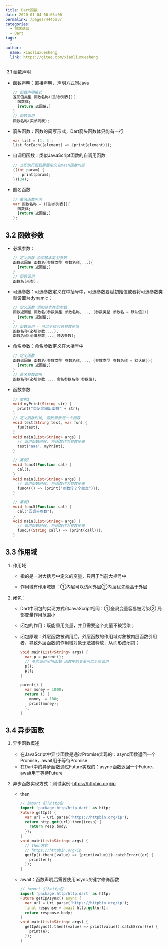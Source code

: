 ```yaml
---
title: Dart函数
date: 2020-01-04 00:03:00
permalink: /pages/4446a3/
categories:
  - 前端基础
  - Dart
tags:
  - 
author: 
  name: xiaoliuxuesheng
  link: https://gitee.com/xiaoliuxuesheng
---
```


​	3.1 函数声明

- 函数声明：直接声明，声明方式同Java

  ```dart
  // 函数声明格式
  返回值类型 函数名称([形参列表]){
    函数体;
    [return 返回值;]
  }
  // 函数调用
  函数名称(实参列表);
  ```

- 箭头函数：函数的简写形式，Dart箭头函数体只能有一行

  ```dart
  var list = [1, 3];
  list.forEach((element) => {print(element)});
  ```

- 自调用函数：类似JavaScript函数的自调用函数

  ```dart
  // 立即执行函数需要定义在main函数内部
  ((int param) {
      print(param); 
  })(34);
  ```

- 匿名函数

  ```dart
  // 匿名函数声明
  var 函数名称 = ([形参列表]){
  	函数体;
    [return 返回值;]
  };
  ```

## 3.2 函数参数

- 必填参数：

  ```dart
  // 定义函数 添加基本类型参数
  函数返回值 函数名(参数类型 参数名称,...){
  	[return 返回值;]
  }
  // 函数调用
  函数名(形参);
  ```

- 可选参数：可选参数定义在中括号中，可选参数要赋初始值或者将可选参数类型设置为dynamic；

  ```dart
  // 定义函数 添加基本类型参数
  函数返回值 函数名(参数类型 参数名称,..., [参数类型 参数名 = 默认值]){
  	[return 返回值;]
  }
  // 函数调用 - 可以不给可选参数传值
  函数名称(必填参数,...);
  函数名称(必填参数,...,可选参数);
  ```

- 命名参数：命名参数定义在大括号中

  ```dart
  // 定义函数
  函数返回值 函数名(参数类型 参数名称,..., {参数类型 参数名称 = 默认值}){
  	[return 返回值;]
  }
  // 命名参数调用
  函数名称(必填参数,...,命名参数名称:参数值);
  ```

- 函数参数

  ```dart
  // 案例1
  void myPrint(String str) {
    print("自定义输出函数" + str);
  }
  // 定义函数时候, 函数参数是一个函数
  void test(String test, var fun) {
    fun(test);
  }
  void main(List<String> args) {
    // 调用函数时候, 将函数作为参数传递
    test("aaa", myPrint);
  }
  
  // 案例2
  void func4(Function cal) {
    cal();
  }
  void main(List<String> args) {
    // 调用函数时候, 将函数作为参数传递
    func4(() => {print("参数传了个寂寞")});
  }
  
  // 案例3
  void func5(Function cal) {
    cal("回调带参数");
  }
  void main(List<String> args) {
    // 调用函数时候, 将函数作为参数传递
    func5((String call) => {print(call)});
  }
  ```

## 3.3 作用域

1. 作用域

   - 指的是一对大括号中定义的变量，只用于当前大括号中

   - 作用域有作用域链：①内层可以访问外层②内层优先级高于外层

2. 闭包：

   - Dart中闭包的实现方式和JavaScript相同：①全局变量容易被污染② 局部变量作用范围小

   - 闭包的作用：既能重用变量，并且需要这个变量不被污染；

   - 闭包原理：外层函数被调用后，外层函数的作用域对象被内层函数引用者，导致外层函数的作用域对象无法被释放，从而形成闭包；

     ```dart
     void main(List<String> args) {
       var p = parent();
       // 多次调用闭包函数 函数中的变量可以全局调用
       p();
       p();
     }
     
     parent() {
       var money = 1000;
       return () {
         money -= 100;
         print(money);
       };
     }
     ```


## 3.4 异步函数

 1. 异步函数概述

    - 在JavaScript中异步函数是通过Promise实现的：async函数返回一个Promise，await用于等待Promise
    - 在Dart中的异步函数通过Future实现的：async函数返回一个Future，await用于等待Future

 2. 异步函数实现方式：测试案例-https://httpbin.org/ip

    - then

      ```dart
      // import 引入http包
      import 'package:http/http.dart' as http;
      Future getIp() {
        var url = Uri.parse('https://httpbin.org/ip');
        return http.get(url).then((resp) {
          return resp.body;
        });
      }
      void main(List<String> args) {
        // then方式
        // https://httpbin.org/ip
        getIp().then((value) => {print(value)}).catchError((er) {
          print(er);
        });
      }
      ```

    - await：函数声明后需要使用async关键字修饰函数

      ```dart
      // import 引入http包
      import 'package:http/http.dart' as http;
      Future getIpAsync() async {
        var url = Uri.parse('https://httpbin.org/ip');
        final response = await http.get(url);
        return response.body;
      }
      void main(List<String> args) {
        getIpAsync().then((value) => print(value)).catchError((e) {
          print(e);
        });
      }
      ```
